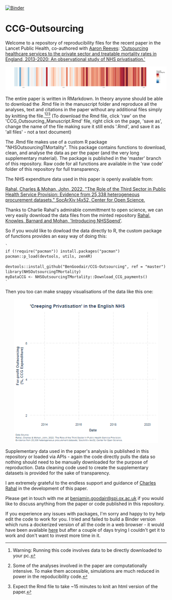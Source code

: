 [![Binder](https://mybinder.org/badge_logo.svg)](https://mybinder.org/v2/gh/BenGoodair/CCG-Outsourcing-Binder/HEAD)
# CCG-Outsourcing
Welcome to a repository of reproducibility files for the recent paper in the Lancet Public Health, co-authored with [Aaron Reeves](https://aaronreeves.org/): ['Outsourcing healthcare services to the private sector and treatable mortality rates in England, 2013-2020: An observational study of NHS privatisation.'](https://www.thelancet.com/journals/lanpub/article/PIIS2468-2667(22)00133-5/fulltext) 

<p align="center">
  <img src="https://raw.githubusercontent.com/BenGoodair/CCG-Outsourcing/main/Interactive%20Plots/scrollwarmstill.jpg"  />
</p>

The entire paper is written in RMarkdown. In theory anyone should be able to download the .Rmd file in the manuscript folder and reproduce all the analyses, text and citations in the paper without any additional files simply by knitting the file.[^1][^2][^3] (To download the Rmd file, click 'raw' on the 'CCG_Outsourcing_Manuscript.Rmd' file, right click on the page, 'save as', change the name of the file making sure it still ends '.Rmd', and save it as 'all files' - not a text document)

The .Rmd file makes use of a custom R package "NHSOutsourcingTMortality". This package contains functions to download, clean, and analyse the data as per the paper (and the very long supplementary material). The package is published in the 'master' branch of this repository. Raw code for all functions are available in the 'raw code' folder of this repository for full transparency.

The NHS expenditure data used in this paper is openly available from:

[Rahal, Charles & Mohan, John, 2022. "The Role of the Third Sector in Public Health Service Provision: Evidence from 25,338 heterogeneous procurement datasets," SocArXiv t4x52, Center for Open Science.](https://ideas.repec.org/p/osf/socarx/t4x52.html)

Thanks to Charlie Rahal's admirable committment to open science, we can very easily download the data files from the minted repository [Rahal, Knowles, Barnard and Mohan, 'Introducing NHSSpend'](https://zenodo.org/record/5054717).

So if you would like to dowload the data directly to R, the custom package of functions provides an easy way of doing this:

    ` 
    if (!require("pacman")) install.packages("pacman")
    pacman::p_load(devtools, utils, zen4R)
        
    devtools::install_github("BenGoodair/CCG-Outsourcing", ref = "master")
    library(NHSOutsourcingTMortality)
    myDataCCG <- NHSOutsourcingTMortality::Download_CCG_payments() 
    `
Then you too can make snappy visualisations of the data like this one:

<p align="center">
  <img src="https://github.com/BenGoodair/CCG-Outsourcing/blob/main/Interactive%20Plots/NHS_creeping_gif.gif" alt="animated" />
</p>


Supplementary data used in the paper's analysis is published in this repository or loaded via APIs - again the code directly pulls the data so nothing should need to be manually downloaded for the purpose of reproduction. Data cleaning code used to create the supplementary datasets is provided for the sake of transparency.

I am extremely grateful to the endless support and guidance of [Charles Rahal](https://crahal.github.io/) in the development of this paper.

Please get in touch with me at benjamin.goodair@spi.ox.ac.uk if you would like to discuss anything from the paper or code published in this repository.

If you experience any issues with packages, I'm sorry and happy to try help edit the code to work for you. I tried and failed to build a Binder version which runs a dockerized version of all the code in a web browser - it would have been available [here](https://github.com/BenGoodair/CCG-Outsourcing-Binder) but after a couple of days trying I couldn't get it to work and don't want to invest more time in it.



[^1]: Warning: Running this code involves data to be directly downloaded to your pc. 
[^2]: Some of the analyses involved in the paper are computationally intensive. To make them accessible, simulations are much reduced in power in the repoducibility code. 
[^3]: Expect the Rmd file to take ~15 minutes to knit an html version of the paper.
